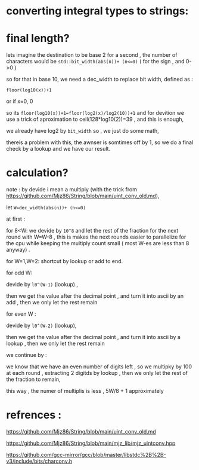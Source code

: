 # converting integral types to strings:


# final length? 
 lets imagine the destination to be base 2 for a second , the number of characters would be `std::bit_width(abs(n))+ (n<=0)` ( for the sign , and 0->0 )

 so for that in base 10, we need a dec_width to replace bit width, defined as :
 
 `floor(log10(x))+1`
 
 or if x=0, 0

so its `floor(log10(x))+1=floor(log2(x)/log2(10))+1`  and for devition we use a trick of aproximation to ceil(128*log10(2))=39 , and this is enough,

we already have log2 by `bit_width` so , we just do some math,

thereis a problem with this, 
the awnser is somtimes off by 1, so we do a final check by a lookup and we have our result.

# calculation?

note :
by devide i mean a multiply (with the trick from https://github.com/Mjz86/String/blob/main/uint_conv_old.md),


let   `W=dec_width(abs(n))+ (n<=0)`

at first :

for 8<W:
we devide by `10^8` and let the rest of the fraction for the next round with W=W-8 , this is makes the next rounds easier to parallelize for the cpu while keeping the multiply count small ( most W-es are less than 8 anyway) .

for W=1,W=2:
shortcut by lookup or add to end.

for odd W:

devide by  `l0^(W-1)` (lookup) ,

then we get the  value after the decimal point , and turn it into ascii by an add , then we only let the rest remain


for even W :


devide by  `l0^(W-2)` (lookup),

then we get the  value after the decimal point , and turn it into ascii by a lookup , then we only let the rest remain


we continue  by :

  we know that we have an even number of digits left , so we multipky by 100 at each round , extracting 2 digitds by lookup , then we only let the rest of the fraction to remain,





  this way , the numer of multiplis is less , 5W/8 + 1 approximately





# refrences :
https://github.com/Mjz86/String/blob/main/uint_conv_old.md

https://github.com/Mjz86/String/blob/main/mjz_lib/mjz_uintconv.hpp

https://github.com/gcc-mirror/gcc/blob/master/libstdc%2B%2B-v3/include/bits/charconv.h 


